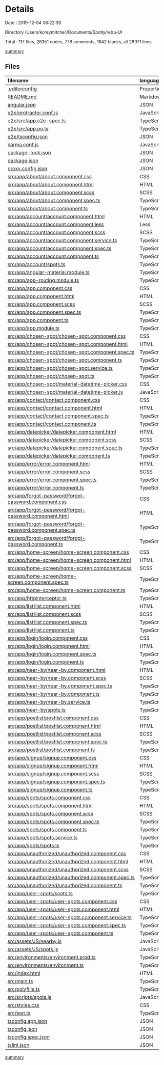 # Details

Date : 2019-12-04 08:22:36

Directory /Users/koreymitchell/Documents/Spotly/rebu-UI

Total : 117 files,  26351 codes, 778 comments, 1842 blanks, all 28971 lines

[summary](results.md)

## Files
| filename | language | code | comment | blank | total |
| :--- | :--- | ---: | ---: | ---: | ---: |
| [.editorconfig](file:///Users/koreymitchell/Documents/Spotly/rebu-UI/.editorconfig) | Properties | 10 | 1 | 3 | 14 |
| [README.md](file:///Users/koreymitchell/Documents/Spotly/rebu-UI/README.md) | Markdown | 14 | 0 | 14 | 28 |
| [angular.json](file:///Users/koreymitchell/Documents/Spotly/rebu-UI/angular.json) | JSON | 120 | 20 | 0 | 140 |
| [e2e/protractor.conf.js](file:///Users/koreymitchell/Documents/Spotly/rebu-UI/e2e/protractor.conf.js) | JavaScript | 24 | 6 | 2 | 32 |
| [e2e/src/app.e2e-spec.ts](file:///Users/koreymitchell/Documents/Spotly/rebu-UI/e2e/src/app.e2e-spec.ts) | TypeScript | 18 | 1 | 5 | 24 |
| [e2e/src/app.po.ts](file:///Users/koreymitchell/Documents/Spotly/rebu-UI/e2e/src/app.po.ts) | TypeScript | 9 | 0 | 3 | 12 |
| [e2e/tsconfig.json](file:///Users/koreymitchell/Documents/Spotly/rebu-UI/e2e/tsconfig.json) | JSON | 13 | 0 | 1 | 14 |
| [karma.conf.js](file:///Users/koreymitchell/Documents/Spotly/rebu-UI/karma.conf.js) | JavaScript | 29 | 2 | 2 | 33 |
| [package-lock.json](file:///Users/koreymitchell/Documents/Spotly/rebu-UI/package-lock.json) | JSON | 17,425 | 0 | 1 | 17,426 |
| [package.json](file:///Users/koreymitchell/Documents/Spotly/rebu-UI/package.json) | JSON | 77 | 0 | 1 | 78 |
| [proxy.config.json](file:///Users/koreymitchell/Documents/Spotly/rebu-UI/proxy.config.json) | JSON | 2 | 9 | 0 | 11 |
| [src/app/about/about.component.css](file:///Users/koreymitchell/Documents/Spotly/rebu-UI/src/app/about/about.component.css) | CSS | 3 | 0 | 0 | 3 |
| [src/app/about/about.component.html](file:///Users/koreymitchell/Documents/Spotly/rebu-UI/src/app/about/about.component.html) | HTML | 746 | 22 | 86 | 854 |
| [src/app/about/about.component.scss](file:///Users/koreymitchell/Documents/Spotly/rebu-UI/src/app/about/about.component.scss) | SCSS | 232 | 2 | 40 | 274 |
| [src/app/about/about.component.spec.ts](file:///Users/koreymitchell/Documents/Spotly/rebu-UI/src/app/about/about.component.spec.ts) | TypeScript | 20 | 0 | 6 | 26 |
| [src/app/about/about.component.ts](file:///Users/koreymitchell/Documents/Spotly/rebu-UI/src/app/about/about.component.ts) | TypeScript | 14 | 1 | 13 | 28 |
| [src/app/account/account.component.html](file:///Users/koreymitchell/Documents/Spotly/rebu-UI/src/app/account/account.component.html) | HTML | 115 | 8 | 41 | 164 |
| [src/app/account/account.component.less](file:///Users/koreymitchell/Documents/Spotly/rebu-UI/src/app/account/account.component.less) | Less | 85 | 2 | 0 | 87 |
| [src/app/account/account.component.scss](file:///Users/koreymitchell/Documents/Spotly/rebu-UI/src/app/account/account.component.scss) | SCSS | 455 | 2 | 63 | 520 |
| [src/app/account/account.component.service.ts](file:///Users/koreymitchell/Documents/Spotly/rebu-UI/src/app/account/account.component.service.ts) | TypeScript | 21 | 0 | 5 | 26 |
| [src/app/account/account.component.spec.ts](file:///Users/koreymitchell/Documents/Spotly/rebu-UI/src/app/account/account.component.spec.ts) | TypeScript | 20 | 0 | 6 | 26 |
| [src/app/account/account.component.ts](file:///Users/koreymitchell/Documents/Spotly/rebu-UI/src/app/account/account.component.ts) | TypeScript | 76 | 25 | 37 | 138 |
| [src/app/account/spots.ts](file:///Users/koreymitchell/Documents/Spotly/rebu-UI/src/app/account/spots.ts) | TypeScript | 6 | 0 | 0 | 6 |
| [src/app/angular-material.module.ts](file:///Users/koreymitchell/Documents/Spotly/rebu-UI/src/app/angular-material.module.ts) | TypeScript | 22 | 0 | 2 | 24 |
| [src/app/app-routing.module.ts](file:///Users/koreymitchell/Documents/Spotly/rebu-UI/src/app/app-routing.module.ts) | TypeScript | 57 | 0 | 5 | 62 |
| [src/app/app.component.css](file:///Users/koreymitchell/Documents/Spotly/rebu-UI/src/app/app.component.css) | CSS | 257 | 48 | 53 | 358 |
| [src/app/app.component.html](file:///Users/koreymitchell/Documents/Spotly/rebu-UI/src/app/app.component.html) | HTML | 73 | 35 | 12 | 120 |
| [src/app/app.component.scss](file:///Users/koreymitchell/Documents/Spotly/rebu-UI/src/app/app.component.scss) | SCSS | 446 | 83 | 121 | 650 |
| [src/app/app.component.spec.ts](file:///Users/koreymitchell/Documents/Spotly/rebu-UI/src/app/app.component.spec.ts) | TypeScript | 31 | 0 | 5 | 36 |
| [src/app/app.component.ts](file:///Users/koreymitchell/Documents/Spotly/rebu-UI/src/app/app.component.ts) | TypeScript | 32 | 23 | 20 | 75 |
| [src/app/app.module.ts](file:///Users/koreymitchell/Documents/Spotly/rebu-UI/src/app/app.module.ts) | TypeScript | 85 | 1 | 4 | 90 |
| [src/app/chosen-spot/chosen-spot.component.css](file:///Users/koreymitchell/Documents/Spotly/rebu-UI/src/app/chosen-spot/chosen-spot.component.css) | CSS | 193 | 5 | 56 | 254 |
| [src/app/chosen-spot/chosen-spot.component.html](file:///Users/koreymitchell/Documents/Spotly/rebu-UI/src/app/chosen-spot/chosen-spot.component.html) | HTML | 55 | 12 | 15 | 82 |
| [src/app/chosen-spot/chosen-spot.component.spec.ts](file:///Users/koreymitchell/Documents/Spotly/rebu-UI/src/app/chosen-spot/chosen-spot.component.spec.ts) | TypeScript | 20 | 0 | 6 | 26 |
| [src/app/chosen-spot/chosen-spot.component.ts](file:///Users/koreymitchell/Documents/Spotly/rebu-UI/src/app/chosen-spot/chosen-spot.component.ts) | TypeScript | 170 | 4 | 31 | 205 |
| [src/app/chosen-spot/chosen-spot.service.ts](file:///Users/koreymitchell/Documents/Spotly/rebu-UI/src/app/chosen-spot/chosen-spot.service.ts) | TypeScript | 20 | 0 | 4 | 24 |
| [src/app/chosen-spot/chosen-spot.ts](file:///Users/koreymitchell/Documents/Spotly/rebu-UI/src/app/chosen-spot/chosen-spot.ts) | TypeScript | 5 | 0 | 0 | 5 |
| [src/app/chosen-spot/material-datetime-picker.css](file:///Users/koreymitchell/Documents/Spotly/rebu-UI/src/app/chosen-spot/material-datetime-picker.css) | CSS | 491 | 2 | 56 | 549 |
| [src/app/chosen-spot/material-datetime-picker.js](file:///Users/koreymitchell/Documents/Spotly/rebu-UI/src/app/chosen-spot/material-datetime-picker.js) | JavaScript | 588 | 40 | 117 | 745 |
| [src/app/contact/contact.component.css](file:///Users/koreymitchell/Documents/Spotly/rebu-UI/src/app/contact/contact.component.css) | CSS | 0 | 0 | 1 | 1 |
| [src/app/contact/contact.component.html](file:///Users/koreymitchell/Documents/Spotly/rebu-UI/src/app/contact/contact.component.html) | HTML | 1 | 0 | 1 | 2 |
| [src/app/contact/contact.component.spec.ts](file:///Users/koreymitchell/Documents/Spotly/rebu-UI/src/app/contact/contact.component.spec.ts) | TypeScript | 20 | 0 | 6 | 26 |
| [src/app/contact/contact.component.ts](file:///Users/koreymitchell/Documents/Spotly/rebu-UI/src/app/contact/contact.component.ts) | TypeScript | 11 | 0 | 5 | 16 |
| [src/app/datepicker/datepicker.component.html](file:///Users/koreymitchell/Documents/Spotly/rebu-UI/src/app/datepicker/datepicker.component.html) | HTML | 5 | 1 | 1 | 7 |
| [src/app/datepicker/datepicker.component.scss](file:///Users/koreymitchell/Documents/Spotly/rebu-UI/src/app/datepicker/datepicker.component.scss) | SCSS | 9 | 0 | 2 | 11 |
| [src/app/datepicker/datepicker.component.spec.ts](file:///Users/koreymitchell/Documents/Spotly/rebu-UI/src/app/datepicker/datepicker.component.spec.ts) | TypeScript | 20 | 0 | 6 | 26 |
| [src/app/datepicker/datepicker.component.ts](file:///Users/koreymitchell/Documents/Spotly/rebu-UI/src/app/datepicker/datepicker.component.ts) | TypeScript | 8 | 0 | 3 | 11 |
| [src/app/error/error.component.html](file:///Users/koreymitchell/Documents/Spotly/rebu-UI/src/app/error/error.component.html) | HTML | 29 | 9 | 10 | 48 |
| [src/app/error/error.component.scss](file:///Users/koreymitchell/Documents/Spotly/rebu-UI/src/app/error/error.component.scss) | SCSS | 148 | 8 | 24 | 180 |
| [src/app/error/error.component.spec.ts](file:///Users/koreymitchell/Documents/Spotly/rebu-UI/src/app/error/error.component.spec.ts) | TypeScript | 20 | 0 | 6 | 26 |
| [src/app/error/error.component.ts](file:///Users/koreymitchell/Documents/Spotly/rebu-UI/src/app/error/error.component.ts) | TypeScript | 15 | 0 | 5 | 20 |
| [src/app/forgot-password/forgot-password.component.css](file:///Users/koreymitchell/Documents/Spotly/rebu-UI/src/app/forgot-password/forgot-password.component.css) | CSS | 0 | 0 | 1 | 1 |
| [src/app/forgot-password/forgot-password.component.html](file:///Users/koreymitchell/Documents/Spotly/rebu-UI/src/app/forgot-password/forgot-password.component.html) | HTML | 1 | 0 | 1 | 2 |
| [src/app/forgot-password/forgot-password.component.spec.ts](file:///Users/koreymitchell/Documents/Spotly/rebu-UI/src/app/forgot-password/forgot-password.component.spec.ts) | TypeScript | 20 | 0 | 6 | 26 |
| [src/app/forgot-password/forgot-password.component.ts](file:///Users/koreymitchell/Documents/Spotly/rebu-UI/src/app/forgot-password/forgot-password.component.ts) | TypeScript | 11 | 0 | 5 | 16 |
| [src/app/home-screen/home-screen.component.css](file:///Users/koreymitchell/Documents/Spotly/rebu-UI/src/app/home-screen/home-screen.component.css) | CSS | 0 | 0 | 1 | 1 |
| [src/app/home-screen/home-screen.component.html](file:///Users/koreymitchell/Documents/Spotly/rebu-UI/src/app/home-screen/home-screen.component.html) | HTML | 33 | 5 | 2 | 40 |
| [src/app/home-screen/home-screen.component.scss](file:///Users/koreymitchell/Documents/Spotly/rebu-UI/src/app/home-screen/home-screen.component.scss) | SCSS | 182 | 0 | 29 | 211 |
| [src/app/home-screen/home-screen.component.spec.ts](file:///Users/koreymitchell/Documents/Spotly/rebu-UI/src/app/home-screen/home-screen.component.spec.ts) | TypeScript | 20 | 0 | 6 | 26 |
| [src/app/home-screen/home-screen.component.ts](file:///Users/koreymitchell/Documents/Spotly/rebu-UI/src/app/home-screen/home-screen.component.ts) | TypeScript | 23 | 13 | 20 | 56 |
| [src/app/httpinterceptor.ts](file:///Users/koreymitchell/Documents/Spotly/rebu-UI/src/app/httpinterceptor.ts) | TypeScript | 31 | 0 | 8 | 39 |
| [src/app/list/list.component.html](file:///Users/koreymitchell/Documents/Spotly/rebu-UI/src/app/list/list.component.html) | HTML | 58 | 3 | 15 | 76 |
| [src/app/list/list.component.scss](file:///Users/koreymitchell/Documents/Spotly/rebu-UI/src/app/list/list.component.scss) | SCSS | 293 | 24 | 68 | 385 |
| [src/app/list/list.component.spec.ts](file:///Users/koreymitchell/Documents/Spotly/rebu-UI/src/app/list/list.component.spec.ts) | TypeScript | 20 | 0 | 6 | 26 |
| [src/app/list/list.component.ts](file:///Users/koreymitchell/Documents/Spotly/rebu-UI/src/app/list/list.component.ts) | TypeScript | 61 | 0 | 20 | 81 |
| [src/app/login/login.component.css](file:///Users/koreymitchell/Documents/Spotly/rebu-UI/src/app/login/login.component.css) | CSS | 0 | 0 | 1 | 1 |
| [src/app/login/login.component.html](file:///Users/koreymitchell/Documents/Spotly/rebu-UI/src/app/login/login.component.html) | HTML | 41 | 0 | 14 | 55 |
| [src/app/login/login.component.spec.ts](file:///Users/koreymitchell/Documents/Spotly/rebu-UI/src/app/login/login.component.spec.ts) | TypeScript | 20 | 0 | 6 | 26 |
| [src/app/login/login.component.ts](file:///Users/koreymitchell/Documents/Spotly/rebu-UI/src/app/login/login.component.ts) | TypeScript | 27 | 0 | 12 | 39 |
| [src/app/near-by/near-by.component.html](file:///Users/koreymitchell/Documents/Spotly/rebu-UI/src/app/near-by/near-by.component.html) | HTML | 40 | 16 | 27 | 83 |
| [src/app/near-by/near-by.component.scss](file:///Users/koreymitchell/Documents/Spotly/rebu-UI/src/app/near-by/near-by.component.scss) | SCSS | 339 | 47 | 55 | 441 |
| [src/app/near-by/near-by.component.spec.ts](file:///Users/koreymitchell/Documents/Spotly/rebu-UI/src/app/near-by/near-by.component.spec.ts) | TypeScript | 20 | 0 | 6 | 26 |
| [src/app/near-by/near-by.component.ts](file:///Users/koreymitchell/Documents/Spotly/rebu-UI/src/app/near-by/near-by.component.ts) | TypeScript | 99 | 29 | 57 | 185 |
| [src/app/near-by/near-by.service.ts](file:///Users/koreymitchell/Documents/Spotly/rebu-UI/src/app/near-by/near-by.service.ts) | TypeScript | 21 | 0 | 5 | 26 |
| [src/app/near-by/spots.ts](file:///Users/koreymitchell/Documents/Spotly/rebu-UI/src/app/near-by/spots.ts) | TypeScript | 5 | 0 | 0 | 5 |
| [src/app/postlist/postlist.component.css](file:///Users/koreymitchell/Documents/Spotly/rebu-UI/src/app/postlist/postlist.component.css) | CSS | 128 | 0 | 22 | 150 |
| [src/app/postlist/postlist.component.html](file:///Users/koreymitchell/Documents/Spotly/rebu-UI/src/app/postlist/postlist.component.html) | HTML | 29 | 35 | 4 | 68 |
| [src/app/postlist/postlist.component.scss](file:///Users/koreymitchell/Documents/Spotly/rebu-UI/src/app/postlist/postlist.component.scss) | SCSS | 428 | 4 | 63 | 495 |
| [src/app/postlist/postlist.component.spec.ts](file:///Users/koreymitchell/Documents/Spotly/rebu-UI/src/app/postlist/postlist.component.spec.ts) | TypeScript | 20 | 0 | 6 | 26 |
| [src/app/postlist/postlist.component.ts](file:///Users/koreymitchell/Documents/Spotly/rebu-UI/src/app/postlist/postlist.component.ts) | TypeScript | 44 | 0 | 19 | 63 |
| [src/app/signup/signup.component.css](file:///Users/koreymitchell/Documents/Spotly/rebu-UI/src/app/signup/signup.component.css) | CSS | 178 | 0 | 33 | 211 |
| [src/app/signup/signup.component.html](file:///Users/koreymitchell/Documents/Spotly/rebu-UI/src/app/signup/signup.component.html) | HTML | 59 | 0 | 8 | 67 |
| [src/app/signup/signup.component.scss](file:///Users/koreymitchell/Documents/Spotly/rebu-UI/src/app/signup/signup.component.scss) | SCSS | 178 | 0 | 33 | 211 |
| [src/app/signup/signup.component.spec.ts](file:///Users/koreymitchell/Documents/Spotly/rebu-UI/src/app/signup/signup.component.spec.ts) | TypeScript | 20 | 0 | 6 | 26 |
| [src/app/signup/signup.component.ts](file:///Users/koreymitchell/Documents/Spotly/rebu-UI/src/app/signup/signup.component.ts) | TypeScript | 65 | 5 | 35 | 105 |
| [src/app/spots/spots.component.css](file:///Users/koreymitchell/Documents/Spotly/rebu-UI/src/app/spots/spots.component.css) | CSS | 104 | 8 | 26 | 138 |
| [src/app/spots/spots.component.html](file:///Users/koreymitchell/Documents/Spotly/rebu-UI/src/app/spots/spots.component.html) | HTML | 52 | 9 | 11 | 72 |
| [src/app/spots/spots.component.scss](file:///Users/koreymitchell/Documents/Spotly/rebu-UI/src/app/spots/spots.component.scss) | SCSS | 316 | 47 | 53 | 416 |
| [src/app/spots/spots.component.spec.ts](file:///Users/koreymitchell/Documents/Spotly/rebu-UI/src/app/spots/spots.component.spec.ts) | TypeScript | 20 | 0 | 6 | 26 |
| [src/app/spots/spots.component.ts](file:///Users/koreymitchell/Documents/Spotly/rebu-UI/src/app/spots/spots.component.ts) | TypeScript | 59 | 13 | 19 | 91 |
| [src/app/spots/spots.service.ts](file:///Users/koreymitchell/Documents/Spotly/rebu-UI/src/app/spots/spots.service.ts) | TypeScript | 21 | 0 | 6 | 27 |
| [src/app/spots/spots.ts](file:///Users/koreymitchell/Documents/Spotly/rebu-UI/src/app/spots/spots.ts) | TypeScript | 5 | 0 | 0 | 5 |
| [src/app/unauthorized/unauthorized.component.css](file:///Users/koreymitchell/Documents/Spotly/rebu-UI/src/app/unauthorized/unauthorized.component.css) | CSS | 23 | 0 | 3 | 26 |
| [src/app/unauthorized/unauthorized.component.html](file:///Users/koreymitchell/Documents/Spotly/rebu-UI/src/app/unauthorized/unauthorized.component.html) | HTML | 53 | 26 | 7 | 86 |
| [src/app/unauthorized/unauthorized.component.scss](file:///Users/koreymitchell/Documents/Spotly/rebu-UI/src/app/unauthorized/unauthorized.component.scss) | SCSS | 256 | 0 | 51 | 307 |
| [src/app/unauthorized/unauthorized.component.spec.ts](file:///Users/koreymitchell/Documents/Spotly/rebu-UI/src/app/unauthorized/unauthorized.component.spec.ts) | TypeScript | 20 | 0 | 6 | 26 |
| [src/app/unauthorized/unauthorized.component.ts](file:///Users/koreymitchell/Documents/Spotly/rebu-UI/src/app/unauthorized/unauthorized.component.ts) | TypeScript | 63 | 3 | 24 | 90 |
| [src/app/user-spots/spots.ts](file:///Users/koreymitchell/Documents/Spotly/rebu-UI/src/app/user-spots/spots.ts) | TypeScript | 6 | 0 | 0 | 6 |
| [src/app/user-spots/user-spots.component.css](file:///Users/koreymitchell/Documents/Spotly/rebu-UI/src/app/user-spots/user-spots.component.css) | CSS | 0 | 0 | 1 | 1 |
| [src/app/user-spots/user-spots.component.html](file:///Users/koreymitchell/Documents/Spotly/rebu-UI/src/app/user-spots/user-spots.component.html) | HTML | 28 | 1 | 7 | 36 |
| [src/app/user-spots/user-spots.component.service.ts](file:///Users/koreymitchell/Documents/Spotly/rebu-UI/src/app/user-spots/user-spots.component.service.ts) | TypeScript | 21 | 0 | 5 | 26 |
| [src/app/user-spots/user-spots.component.spec.ts](file:///Users/koreymitchell/Documents/Spotly/rebu-UI/src/app/user-spots/user-spots.component.spec.ts) | TypeScript | 20 | 0 | 6 | 26 |
| [src/app/user-spots/user-spots.component.ts](file:///Users/koreymitchell/Documents/Spotly/rebu-UI/src/app/user-spots/user-spots.component.ts) | TypeScript | 31 | 0 | 14 | 45 |
| [src/assets/JS/nearby.js](file:///Users/koreymitchell/Documents/Spotly/rebu-UI/src/assets/JS/nearby.js) | JavaScript | 27 | 2 | 5 | 34 |
| [src/assets/JS/spots.js](file:///Users/koreymitchell/Documents/Spotly/rebu-UI/src/assets/JS/spots.js) | JavaScript | 14 | 0 | 5 | 19 |
| [src/environments/environment.prod.ts](file:///Users/koreymitchell/Documents/Spotly/rebu-UI/src/environments/environment.prod.ts) | TypeScript | 3 | 0 | 1 | 4 |
| [src/environments/environment.ts](file:///Users/koreymitchell/Documents/Spotly/rebu-UI/src/environments/environment.ts) | TypeScript | 3 | 11 | 3 | 17 |
| [src/index.html](file:///Users/koreymitchell/Documents/Spotly/rebu-UI/src/index.html) | HTML | 21 | 17 | 13 | 51 |
| [src/main.ts](file:///Users/koreymitchell/Documents/Spotly/rebu-UI/src/main.ts) | TypeScript | 10 | 0 | 4 | 14 |
| [src/polyfills.ts](file:///Users/koreymitchell/Documents/Spotly/rebu-UI/src/polyfills.ts) | TypeScript | 1 | 55 | 8 | 64 |
| [src/scripts/spots.js](file:///Users/koreymitchell/Documents/Spotly/rebu-UI/src/scripts/spots.js) | JavaScript | 3 | 0 | 0 | 3 |
| [src/styles.css](file:///Users/koreymitchell/Documents/Spotly/rebu-UI/src/styles.css) | CSS | 125 | 29 | 44 | 198 |
| [src/test.ts](file:///Users/koreymitchell/Documents/Spotly/rebu-UI/src/test.ts) | TypeScript | 13 | 4 | 4 | 21 |
| [tsconfig.app.json](file:///Users/koreymitchell/Documents/Spotly/rebu-UI/tsconfig.app.json) | JSON | 18 | 0 | 2 | 20 |
| [tsconfig.json](file:///Users/koreymitchell/Documents/Spotly/rebu-UI/tsconfig.json) | JSON | 27 | 0 | 1 | 28 |
| [tsconfig.spec.json](file:///Users/koreymitchell/Documents/Spotly/rebu-UI/tsconfig.spec.json) | JSON | 18 | 0 | 1 | 19 |
| [tslint.json](file:///Users/koreymitchell/Documents/Spotly/rebu-UI/tslint.json) | JSON | 91 | 0 | 0 | 91 |

[summary](results.md)